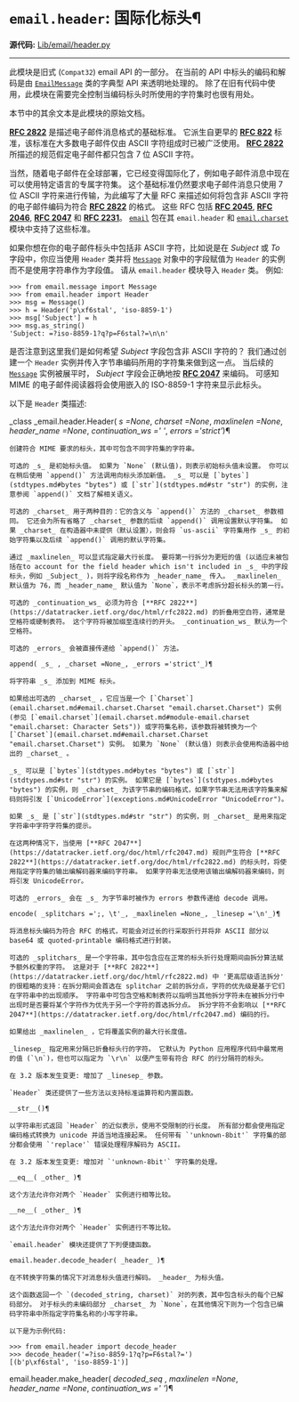 # `email.header`: 国际化标头¶

**源代码:** [Lib/email/header.py](https://github.com/python/cpython/tree/3.12/Lib/email/header.py)

* * *

此模块是旧式 (`Compat32`) email API 的一部分。 在当前的 API 中标头的编码和解码是由 [`EmailMessage`](email.message.md#email.message.EmailMessage "email.message.EmailMessage") 类的字典型 API 来透明地处理的。 除了在旧有代码中使用，此模块在需要完全控制当编码标头时所使用的字符集时也很有用处。

本节中的其余文本是此模块的原始文档。

[**RFC 2822**](https://datatracker.ietf.org/doc/html/rfc2822.md) 是描述电子邮件消息格式的基础标准。 它派生自更早的 [**RFC 822**](https://datatracker.ietf.org/doc/html/rfc822.md) 标准，该标准在大多数电子邮件仅由 ASCII 字符组成时已被广泛使用。 [**RFC 2822**](https://datatracker.ietf.org/doc/html/rfc2822.md) 所描述的规范假定电子邮件都只包含 7 位 ASCII 字符。

当然，随着电子邮件在全球部署，它已经变得国际化了，例如电子邮件消息中现在可以使用特定语言的专属字符集。 这个基础标准仍然要求电子邮件消息只使用 7 位 ASCII 字符来进行传输，为此编写了大量 RFC 来描述如何将包含非 ASCII 字符的电子邮件编码为符合 [**RFC 2822**](https://datatracker.ietf.org/doc/html/rfc2822.md) 的格式。 这些 RFC 包括 [**RFC 2045**](https://datatracker.ietf.org/doc/html/rfc2045.md), [**RFC 2046**](https://datatracker.ietf.org/doc/html/rfc2046.md), [**RFC 2047**](https://datatracker.ietf.org/doc/html/rfc2047.md) 和 [**RFC 2231**](https://datatracker.ietf.org/doc/html/rfc2231.md)。 [`email`](email.md#module-email "email: Package supporting the parsing, manipulating, and generating email messages.") 包在其 `email.header` 和 [`email.charset`](email.charset.md#module-email.charset "email.charset: Character Sets") 模块中支持了这些标准。

如果你想在你的电子邮件标头中包括非 ASCII 字符，比如说是在 _Subject_ 或 _To_ 字段中，你应当使用 `Header` 类并将 [`Message`](email.compat32-message.md#email.message.Message "email.message.Message") 对象中的字段赋值为 `Header` 的实例而不是使用字符串作为字段值。 请从 `email.header` 模块导入 `Header` 类。 例如:

    
    
~~~shell
>>> from email.message import Message
>>> from email.header import Header
>>> msg = Message()
>>> h = Header('p\xf6stal', 'iso-8859-1')
>>> msg['Subject'] = h
>>> msg.as_string()
'Subject: =?iso-8859-1?q?p=F6stal?=\n\n'
~~~

是否注意到这里我们是如何希望 _Subject_ 字段包含非 ASCII 字符的？ 我们通过创建一个 `Header` 实例并传入字节串编码所用的字符集来做到这一点。 当后续的 [`Message`](email.compat32-message.md#email.message.Message "email.message.Message") 实例被展平时， _Subject_ 字段会正确地按 [**RFC 2047**](https://datatracker.ietf.org/doc/html/rfc2047.md) 来编码。 可感知 MIME 的电子邮件阅读器将会使用嵌入的 ISO-8859-1 字符来显示此标头。

以下是 `Header` 类描述:

_class _email.header.Header( _s =None_, _charset =None_, _maxlinelen =None_, _header_name =None_, _continuation_ws =' '_, _errors ='strict'_)¶

    

~~~
创建符合 MIME 要求的标头，其中可包含不同字符集的字符串。

可选的 _s_ 是初始标头值。 如果为 `None` (默认值)，则表示初始标头值未设置。 你可以在稍后使用 `append()` 方法调用向标头添加新值。 _s_ 可以是 [`bytes`](stdtypes.md#bytes "bytes") 或 [`str`](stdtypes.md#str "str") 的实例，注意参阅 `append()` 文档了解相关语义。

可选的 _charset_ 用于两种目的：它的含义与 `append()` 方法的 _charset_ 参数相同。 它还会为所有省略了 _charset_ 参数的后续 `append()` 调用设置默认字符集。 如果 _charset_ 在构造器中未提供（默认设置），则会将 `us-ascii` 字符集用作 _s_ 的初始字符集以及后续 `append()` 调用的默认字符集。

通过 _maxlinelen_ 可以显式指定最大行长度。 要将第一行拆分为更短的值 (以适应未被包括在to account for the field header which isn't included in _s_ 中的字段标头，例如 _Subject_ )，则将字段名称作为 _header_name_ 传入。 _maxlinelen_ 默认值为 76，而 _header_name_ 默认值为 `None`，表示不考虑拆分超长标头的第一行。

可选的 _continuation_ws_ 必须为符合 [**RFC 2822**](https://datatracker.ietf.org/doc/html/rfc2822.md) 的折叠用空白符，通常是空格符或硬制表符。 这个字符将被加缀至连续行的开头。 _continuation_ws_ 默认为一个空格符。

可选的 _errors_ 会被直接传递给 `append()` 方法。

append( _s_ , _charset =None_, _errors ='strict'_)¶
~~~
    

~~~
将字符串 _s_ 添加到 MIME 标头。

如果给出可选的 _charset_ ，它应当是一个 [`Charset`](email.charset.md#email.charset.Charset "email.charset.Charset") 实例 (参见 [`email.charset`](email.charset.md#module-email.charset "email.charset: Character Sets")) 或字符集名称，该参数将被转换为一个 [`Charset`](email.charset.md#email.charset.Charset "email.charset.Charset") 实例。 如果为 `None` (默认值) 则表示会使用构造器中给出的 _charset_ 。

_s_ 可以是 [`bytes`](stdtypes.md#bytes "bytes") 或 [`str`](stdtypes.md#str "str") 的实例。 如果它是 [`bytes`](stdtypes.md#bytes "bytes") 的实例，则 _charset_ 为该字节串的编码格式，如果字节串无法用该字符集来解码则将引发 [`UnicodeError`](exceptions.md#UnicodeError "UnicodeError")。

如果 _s_ 是 [`str`](stdtypes.md#str "str") 的实例，则 _charset_ 是用来指定字符串中字符字符集的提示。

在这两种情况下，当使用 [**RFC 2047**](https://datatracker.ietf.org/doc/html/rfc2047.md) 规则产生符合 [**RFC 2822**](https://datatracker.ietf.org/doc/html/rfc2822.md) 的标头时，将使用指定字符集的输出编解码器来编码字符串。 如果字符串无法使用该输出编解码器来编码，则将引发 UnicodeError。

可选的 _errors_ 会在 _s_ 为字节串时被作为 errors 参数传递给 decode 调用。

encode( _splitchars =';, \t'_, _maxlinelen =None_, _linesep ='\n'_)¶
~~~
    

~~~
将消息标头编码为符合 RFC 的格式，可能会对过长的行采取折行并将非 ASCII 部分以 base64 或 quoted-printable 编码格式进行封装。

可选的 _splitchars_ 是一个字符串，其中包含应在正常的标头折行处理期间由拆分算法赋予额外权重的字符。 这是对于 [**RFC 2822**](https://datatracker.ietf.org/doc/html/rfc2822.md) 中 '更高层级语法拆分' 的很粗略的支持：在拆分期间会首选在 splitchar 之前的拆分点，字符的优先级是基于它们在字符串中的出现顺序。 字符串中可包含空格和制表符以指明当其他拆分字符未在被拆分行中出现时是否要将某个字符作为优先于另一个字符的首选拆分点。 拆分字符不会影响以 [**RFC 2047**](https://datatracker.ietf.org/doc/html/rfc2047.md) 编码的行。

如果给出 _maxlinelen_ ，它将覆盖实例的最大行长度值。

_linesep_ 指定用来分隔已折叠标头行的字符。 它默认为 Python 应用程序代码中最常用的值 (`\n`)，但也可以指定为 `\r\n` 以便产生带有符合 RFC 的行分隔符的标头。

在 3.2 版本发生变更: 增加了 _linesep_ 参数。

`Header` 类还提供了一些方法以支持标准运算符和内置函数。

__str__()¶
~~~
    

~~~
以字符串形式返回 `Header` 的近似表示，使用不受限制的行长度。 所有部分都会使用指定编码格式转换为 unicode 并适当地连接起来。 任何带有 `'unknown-8bit'` 字符集的部分都会使用 `'replace'` 错误处理程序解码为 ASCII。

在 3.2 版本发生变更: 增加对 `'unknown-8bit'` 字符集的处理。

__eq__( _other_ )¶
~~~
    

~~~
这个方法允许你对两个 `Header` 实例进行相等比较。

__ne__( _other_ )¶
~~~
    

~~~
这个方法允许你对两个 `Header` 实例进行不等比较。

`email.header` 模块还提供了下列便捷函数。

email.header.decode_header( _header_ )¶
~~~
    

~~~
在不转换字符集的情况下对消息标头值进行解码。 _header_ 为标头值。

这个函数返回一个 `(decoded_string, charset)` 对的列表，其中包含标头的每个已解码部分。 对于标头的未编码部分 _charset_ 为 `None`，在其他情况下则为一个包含已编码字符串中所指定字符集名称的小写字符串。

以下是为示例代码:
~~~
    
    
~~~shell
>>> from email.header import decode_header
>>> decode_header('=?iso-8859-1?q?p=F6stal?=')
[(b'p\xf6stal', 'iso-8859-1')]
~~~

email.header.make_header( _decoded_seq_ , _maxlinelen =None_, _header_name =None_, _continuation_ws =' '_)¶

    

~~~

